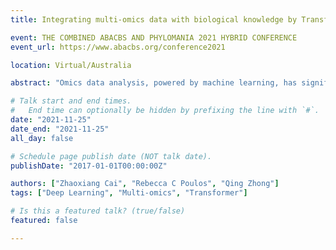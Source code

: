 ```yaml
---
title: Integrating multi-omics data with biological knowledge by Transformer-based deep learning.

event: THE COMBINED ABACBS AND PHYLOMANIA 2021 HYBRID CONFERENCE
event_url: https://www.abacbs.org/conference2021

location: Virtual/Australia

abstract: "Omics data analysis, powered by machine learning, has significantly improved cancer diagnosis and prognosis. However, most machine learning methods consider each gene as an independent feature, failing to integrate experimentally-acquired gene regulation and pathway information. The benefit of utilising this information increases in the era of multi-omics, because gene regulation is the key mechanism that links different omic layers together. Here, we present an interpretable deep learning model, DeepPathNet, which uses cancer-specific pathway information for both single and multi-omics data analysis. DeePathNet leverages the cutting-edge deep learning technique, Transformer, which is derived from the field of natural language processing, to model complex interactions between pathways from omics data. The computation of self-attention in the Transformer module allows DeePathNet to learn the encoding of pathways to achieve superior predictive performance and interpretability. Techniques such as drop out layers are also integrated into DeePathNet to maximise its generalisability for unseen data. Moreover, DeePathNet supports any number of omics layers and can handle missing values. Using multiple evaluation metrics, we demonstrate that DeePathNet robustly outperforms traditional methods for predicting drug response and cancer type on four publicly available datasets, namely COSMIC Cell Lines, Genomics of Drug Sensitivity in Cancer (GDSC), Cancer Cell Line Encyclopedia (CCLE) and Cancer Therapeutics Response Portal (CTRP). DeePathNet also provides reliable model interpretation, potentially enabling biomarker discoveries at the pathway level. Using the Transformer, DeePathNet is the first method that supports multi-omics data analysis, integrates cancer pathway knowledge into modelling, and provides pathway-level model explanation."

# Talk start and end times.
#   End time can optionally be hidden by prefixing the line with `#`.
date: "2021-11-25"
date_end: "2021-11-25"
all_day: false

# Schedule page publish date (NOT talk date).
publishDate: "2017-01-01T00:00:00Z"

authors: ["Zhaoxiang Cai", "Rebecca C Poulos", "Qing Zhong"]
tags: ["Deep Learning", "Multi-omics", "Transformer"]

# Is this a featured talk? (true/false)
featured: false

---
```


